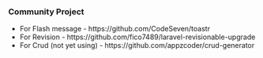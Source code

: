 <h3>Community Project</h3>
<ul>
    <li>For Flash message - https://github.com/CodeSeven/toastr</li>
    <li>For Revision - https://github.com/fico7489/laravel-revisionable-upgrade</li>
    <li>For Crud (not yet using) - https://github.com/appzcoder/crud-generator</li>
</ul>